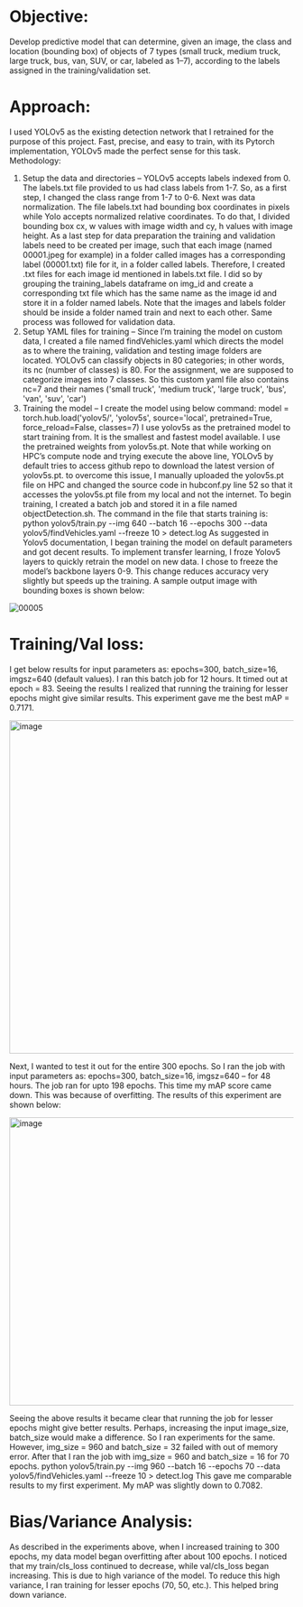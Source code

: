 # Objective:
Develop predictive model that can determine, given an image, the class and location (bounding box) of objects of 7 types (small truck, medium truck, large truck, bus, van, SUV, or car, labeled as 1–7), according to the labels assigned in the training/validation set.
# Approach:
I used YOLOv5 as the existing detection network that I retrained for the purpose of this project. Fast, precise, and easy to train, with its Pytorch implementation, YOLOv5 made the perfect sense for this task.
Methodology:
1. Setup the data and directories – YOLOv5 accepts labels indexed from 0. The labels.txt file provided to us had class labels from 1-7. So, as a first step, I changed the class range from 1-7 to 0-6. Next was data normalization. The file labels.txt had bounding box coordinates in pixels while Yolo accepts normalized relative coordinates. To do that, I divided bounding box cx, w values with image width and cy, h values with image height. As a last step for data preparation the training and validation labels need to be created per image, such that each image (named 00001.jpeg for example) in a folder called images has a corresponding label (00001.txt) file for it, in a folder called labels. Therefore, I created .txt files for each image id mentioned in labels.txt file. I did so by grouping the training_labels dataframe on img_id and create a corresponding txt file which has the same name as the image id and store it in a folder named labels. Note that the images and labels folder should be inside a folder named train and next to each other. Same process was followed for validation data.
2. Setup YAML files for training – Since I’m training the model on custom data, I created a file named findVehicles.yaml which directs the model as to where the training, validation and testing image folders are located. YOLOv5 can classify objects in 80 categories; in other words, its nc (number of classes) is 80. For the assignment, we are supposed to categorize images into 7 classes. So this custom yaml file also contains nc=7 and their names ('small truck', 'medium truck', 'large truck', 'bus', 'van', 'suv', 'car')
3. Training the model – I create the model using below command:
model = torch.hub.load('yolov5/', 'yolov5s', source='local', pretrained=True, force_reload=False, classes=7)
I use yolov5s as the pretrained model to start training from. It is the smallest and fastest model available. I use the pretrained weights from yolov5s.pt. Note that while working on HPC’s compute node and trying execute the above line, YOLOv5 by default tries to access github repo to download the latest version of yolov5s.pt. to overcome this issue, I manually uploaded the yolov5s.pt file on HPC and changed the source code in hubconf.py line 52 so that it accesses the yolov5s.pt file from my local and not the internet.
To begin training, I created a batch job and stored it in a file named objectDetection.sh. The command in the file that starts training is:
python yolov5/train.py --img 640 --batch 16 --epochs 300 --data yolov5/findVehicles.yaml --freeze 10 > detect.log
As suggested in Yolov5 documentation, I began training the model on default parameters and got decent results. To implement transfer learning, I froze Yolov5 layers to quickly retrain the model on new data. I chose to freeze the model’s backbone layers 0-9. This change reduces accuracy very slightly but speeds up the training.
A sample output image with bounding boxes is shown below:

![00005](https://user-images.githubusercontent.com/4620848/182739765-c7a41864-96d4-48cf-b1bd-33fce9a18d80.jpeg)

# Training/Val loss:
I get below results for input parameters as: epochs=300, batch_size=16, imgsz=640 (default values). I ran this batch job for 12 hours. It timed out at epoch = 83. Seeing the results I realized that running the training for lesser epochs might give similar results. This experiment gave me the best mAP = 0.7171.

<img width="591" alt="image" src="https://user-images.githubusercontent.com/4620848/182724515-440ce15c-4fef-4b17-84d0-2da3cfbc8616.png">

Next, I wanted to test it out for the entire 300 epochs. So I ran the job with input parameters as: epochs=300, batch_size=16, imgsz=640 – for 48 hours. The job ran for upto 198 epochs. This time my mAP score came down. This was because of overfitting. The results of this experiment are shown below:

<img width="511" alt="image" src="https://user-images.githubusercontent.com/4620848/182724583-2cb3ff2c-a5fc-46f9-9fae-b6f6f75323f2.png">

Seeing the above results it became clear that running the job for lesser epochs might give better results. Perhaps, increasing the input image_size, batch_size would make a difference. So I ran experiments for the same. However, img_size = 960 and batch_size = 32 failed with out of memory error. After that I ran the job with img_size = 960 and batch_size = 16 for 70 epochs.
python yolov5/train.py --img 960 --batch 16 --epochs 70 --data yolov5/findVehicles.yaml --freeze 10 > detect.log This gave me comparable results to my first experiment. My mAP was slightly down to 0.7082.
# Bias/Variance Analysis:
As described in the experiments above, when I increased training to 300 epochs, my data model began overfitting after about 100 epochs. I noticed that my train/cls_loss continued to decrease, while val/cls_loss began increasing. This is due to high variance of the model. To reduce this high variance, I ran training for lesser epochs (70, 50, etc.). This helped bring down variance.
